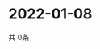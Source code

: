 # 2022-01-08
  共 0条

  <!-- BEGIN -->
  <!-- 最后更新时间Sat Jan 08 2022 13:14:03 GMT+0000 (Coordinated Universal Time) -->
  
  <!-- END -->
  
  